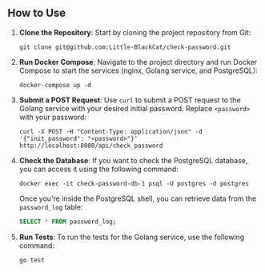 ## How to Use

1. **Clone the Repository**: Start by cloning the project repository from Git:

    ```shell
    git clone git@github.com:Little-BlackCat/check-password.git
    ```

2. **Run Docker Compose**: Navigate to the project directory and run Docker Compose to start the services (nginx, Golang service, and PostgreSQL):

    ```shell
    docker-compose up -d
    ```

3. **Submit a POST Request**: Use `curl` to submit a POST request to the Golang service with your desired initial password. Replace `<password>` with your password:

    ```shell
    curl -X POST -H "Content-Type: application/json" -d '{"init_password": "<password>"}' http://localhost:8080/api/check_password
    ```

4. **Check the Database**: If you want to check the PostgreSQL database, you can access it using the following command:

    ```shell
    docker exec -it check-password-db-1 psql -U postgres -d postgres
    ```

    Once you're inside the PostgreSQL shell, you can retrieve data from the `password_log` table:

    ```sql
    SELECT * FROM password_log;
    ```

5. **Run Tests**: To run the tests for the Golang service, use the following command:

    ```shell
    go test
    ```
